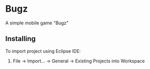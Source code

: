# Bugz
A simple mobile game "Bugz"

##  Installing
To import project using Eclipse IDE:
  1. File -> Import... -> General -> Existing Projects into Workspace
  
